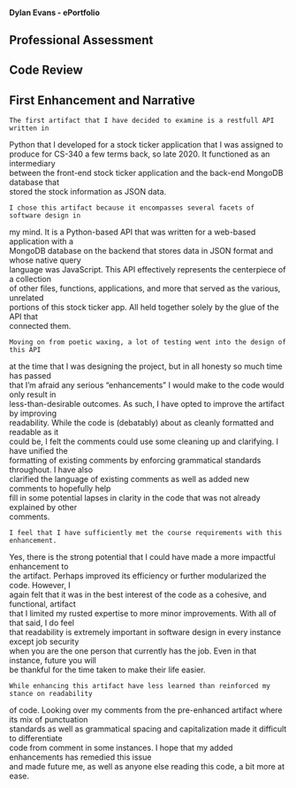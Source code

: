 #### Dylan Evans - ePortfolio 

## Professional Assessment

## Code Review

## First Enhancement and Narrative

	The first artifact that I have decided to examine is a restfull API written in  
Python that I developed for a stock ticker application that I was assigned to  
produce for CS-340 a few terms back, so late 2020. It functioned as an intermediary  
between the front-end stock ticker application and the back-end MongoDB database that  
stored the stock information as JSON data.  
	  
	I chose this artifact because it encompasses several facets of software design in   
my mind. It is a Python-based API that was written for a web-based application with a   
MongoDB database on the backend that stores data in JSON format and whose native query   
language was JavaScript. This API effectively represents the centerpiece of a collection   
of other files, functions, applications, and more that served as the various, unrelated   
portions of this stock ticker app. All held together solely by the glue of the API that   
connected them.   
  
	Moving on from poetic waxing, a lot of testing went into the design of this API   
at the time that I was designing the project, but in all honesty so much time has passed   
that I’m afraid any serious “enhancements” I would make to the code would only result in   
less-than-desirable outcomes. As such, I have opted to improve the artifact by improving   
readability. While the code is (debatably) about as cleanly formatted and readable as it   
could be, I felt the comments could use some cleaning up and clarifying. I have unified the   
formatting of existing comments by enforcing grammatical standards throughout. I have also   
clarified the language of existing comments as well as added new comments to hopefully help   
fill in some potential lapses in clarity in the code that was not already explained by other   
comments.   

	I feel that I have sufficiently met the course requirements with this enhancement.   
Yes, there is the strong potential that I could have made a more impactful enhancement to   
the artifact. Perhaps improved its efficiency or further modularized the code. However, I   
again felt that it was in the best interest of the code as a cohesive, and functional, artifact   
that I limited my rusted expertise to more minor improvements. With all of that said, I do feel   
that readability is extremely important in software design in every instance except job security   
when you are the one person that currently has the job. Even in that instance, future you will   
be thankful for the time taken to make their life easier.   

	While enhancing this artifact have less learned than reinforced my stance on readability   
of code. Looking over my comments from the pre-enhanced artifact where its mix of punctuation   
standards as well as grammatical spacing and capitalization made it difficult to differentiate   
code from comment in some instances. I hope that my added enhancements has remedied this issue   
and made future me, as well as anyone else reading this code, a bit more at ease.   
